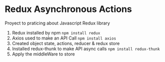 # Redux Asynchronous Actions

Proyect to praticing about Javascript Redux library

1. Redux installed by npm 
    `npm install redux`
2. Axios used to make an API Call 
    `npm install axios`
3. Created object state, actions, reducer & redux store 
4. Installed redux-thunk to make API async calls
    `npm install redux-thunk`
5. Apply the middleWare to store 